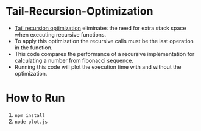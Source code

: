 # Tail-Recursion-Optimization
- [Tail recursion optimization](https://en.wikipedia.org/wiki/Tail_call) eliminates the need for extra stack space when executing recursive functions. 
- To apply this optimization the recursive calls must be the last operation in the function.
- This code compares the performance of a recursive implementation for calculating a number from fibonacci sequence. 
- Running this code will plot the execution time with and without the optimization.

# How to Run
1. `npm install`
2. `node plot.js`
